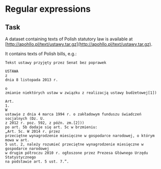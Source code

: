 # Regular expressions

## Task

A dataset containing texts of Polish statutory law is available at [http://apohllo.pl/text/ustawy.tar.gz](http://apohllo.pl/text/ustawy.tar.gz).

It contains texts of Polish bills, e.g.:

```
Tekst ustawy przyjęty przez Senat bez poprawek
 
USTAWA
z
dnia 8 listopada 2013 r.
 
o
zmianie niektórych ustaw w związku z realizacją ustawy budżetowej[1])
 
Art.
1. 
W
ustawie z dnia 4 marca 1994 r. o zakładowym funduszu świadczeń socjalnych (Dz. U.
z 2012 r. poz. 592, z późn. zm.[2]))
po art. 5b dodaje się art. 5c w brzmieniu:
„Art. 5c. W 2014 r. przez
przeciętne wynagrodzenie miesięczne w gospodarce narodowej, o którym mowa w art.
5 ust. 2, należy rozumieć przeciętne wynagrodzenie miesięczne w gospodarce narodowej
w drugim półroczu 2010 r. ogłoszone przez Prezesa Głównego Urzędu Statystycznego
na podstawie art. 5 ust. 7.”.
```

